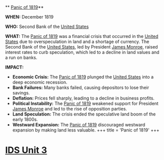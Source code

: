 ** [Panic of 1819](./../panic-of-1819/)**

**WHEN:** December 1819

**WHO:** Second Bank of the [United States](./../united-states/)

**WHAT:** The [Panic of 1819](./../panic-of-1819/) was a financial crisis that occurred in the [United States](./../united-states/) due to overspeculation in land and a shortage of currency. The Second Bank of the [United States](./../united-states/), led by President [James Monroe](./../james-monroe/), raised interest rates to curb speculation, which led to a decline in land values and a run on banks.

**IMPACT:**

* **Economic Crisis:** The [Panic of 1819](./../panic-of-1819/) plunged the [United States](./../united-states/) into a deep economic recession.
* **Bank Failures:** Many banks failed, causing depositors to lose their savings.
* **Deflation:** Prices fell sharply, leading to a decline in business profits.
* **Political Instability:** The [Panic of 1819](./../panic-of-1819/) weakened support for President [James Monroe](./../james-monroe/) and led to the rise of opposition parties.
* **Land Speculation:** The crisis ended the speculative land boom of the early 1800s.
* **Westward Expansion:** The [Panic of 1819](./../panic-of-1819/) discouraged westward expansion by making land less valuable.
+++
 title = 'Panic of 1819'
+++
# [IDS Unit 3](./../ids-unit-3/)